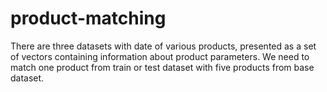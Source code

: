 # product-matching
There are three datasets with date of various products, presented as a set of vectors containing information about product parameters. We need to match one product from train or test dataset with five products from base dataset.
